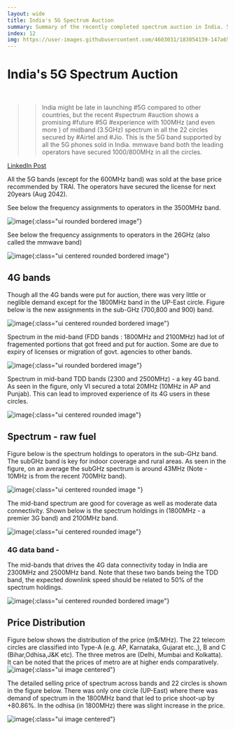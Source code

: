 ```yaml
---
layout: wide
title: India's 5G Spectrum Auction 
summary: Summary of the recently completed spectrum auction in India. 5G spectrum were secured by the operators in both mid-band and mmwave band.
index: 12 
img: https://user-images.githubusercontent.com/4603031/183054139-147a65c8-5069-4e7f-ad28-5554f8c9664d.png
--- 
```

    
# India's 5G Spectrum Auction 

<br>

>> India might be late in launching #5G compared to other countries, but the recent #spectrum #auction shows a promising #future #5G #experience with 100MHz (and even more ) of midband (3.5GHz) spectrum in all the 22 circles secured by #Airtel and #Jio. This is the 5G band supported by all the 5G phones sold in India. mmwave band both the leading operators have secured 1000/800MHz in all the circles. 

<a href="https://www.linkedin.com/posts/skdevar_5g-spectrum-auction-activity-6960542081924644866-qWep?utm_source=linkedin_share&utm_medium=member_desktop_web "> LinkedIn Post </a>


All the 5G bands (except for the 600MHz band) was sold at the base price recommended by TRAI. The operators have secured the license for next 20years (Aug 2042).

See below the frequency assignments to operators in the 3500MHz band.

![image](https://user-images.githubusercontent.com/4603031/183051497-3b1cfc72-b3f9-4754-b725-acf12f33f925.png){:class="ui rounded bordered image"}

<!-- <img class="ui fluid bordered image" src="https://user-images.githubusercontent.com/4603031/183051497-3b1cfc72-b3f9-4754-b725-acf12f33f925.png"> -->

See below the frequency assignments to operators in the 26GHz (also called the mmwave band)

![image](https://user-images.githubusercontent.com/4603031/183052791-dd9eded4-2981-4add-9420-9a9ae2e04183.png){:class="ui  centered rounded bordered  image"}


## 4G bands

Though all the 4G bands were put for auction, there was very little or neglible demand except for the 1800MHz band in the UP-East circle. Figure below is the new assignments in the sub-GHz (700,800 and 900) band.

![image](https://user-images.githubusercontent.com/4603031/183056576-060d5803-c5d4-45f4-87d2-b1235a706554.png){:class="ui centered rounded bordered  image"}

Spectrum in the mid-band  (FDD bands : 1800MHz and 2100MHz) had lot of fragemented portions that got freed and put for auction. Some are due to expiry of licenses or migration of govt. agencies to other bands. 

![image](https://user-images.githubusercontent.com/4603031/183056971-1477f4ef-a9b7-42fc-8811-93467b0c6e3a.png){:class="ui  rounded bordered  image"}

Spectrum in mid-band TDD bands (2300 and 2500MHz) - a key 4G band.
As seen in the figure, only VI secured a total 20MHz (10MHz in AP and Punjab). This can lead to improved experience of its 4G users in these circles.

![image](https://user-images.githubusercontent.com/4603031/183057293-cfb35978-8945-4b5e-95d3-1c27a5fc2f57.png){:class="ui centered rounded image"}

## Spectrum - raw fuel 

Figure below is the spectrum holdings to operators in the sub-GHz band. The subGHz band is key for indoor coverage and rural areas. As seen in the figure, on an average the subGHz spectrum is around 43MHz (Note - 10MHz is from the recent 700MHz band). 

![image](https://user-images.githubusercontent.com/4603031/183057752-36ee41ea-e6f6-47f2-8d80-c1a5a5532814.png){:class="ui centered rounded image "}

The mid-band spectrum are good for coverage as well as moderate data connectivity. Shown below is the spectrum holdings in (1800MHz - a premier 3G band) and 2100MHz band.

![image](https://user-images.githubusercontent.com/4603031/183058465-014892f1-1f57-4538-86d1-105ed9621d69.png){:class="ui centered rounded image"}

### 4G data band -

The mid-bands that drives the 4G data connectivity today in India are  2300MHz and 2500MHz band. Note that these two bands being the TDD band, the expected downlink speed should be related to 50% of the spectrum holdings.

![image](https://user-images.githubusercontent.com/4603031/183058559-bb86c73f-e419-48c5-8916-77c49d60c1b8.png){:class="ui centered rounded bordered image"}


## Price Distribution

Figure below shows the distribution of the price (m$/MHz). The 22 telecom circles are classified into Type-A (e.g. AP, Karnataka, Gujarat etc.,), B and C (Bihar,Odhisa,J&K etc). The three metros are (Delhi, Mumbai and Kolkatta). It can be noted that the prices of metro are at higher ends comparatively.  
![image](https://user-images.githubusercontent.com/4603031/183809594-d7192c3f-e01a-459d-b642-bee0ee9e0e72.png){:class="ui image centered"}

The detailed selling price of spectrum across bands and 22 circles is shown in the figure below. There was only one circle (UP-East) where there was demand of spectrum in the 1800MHz band that led to price shoot-up by +80.86%. In the odhisa (in 1800MHz) there was slight increase in the price. 


![image](https://user-images.githubusercontent.com/4603031/183865062-f8ca3d78-7da8-4b59-a40f-d06200135729.png){:class="ui image centered"}




